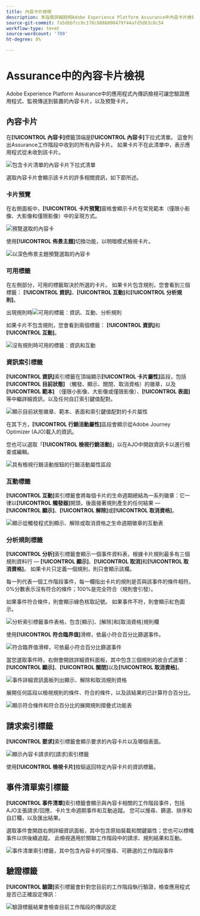 ```yaml
---
title: 內容卡片檢視
description: 本指南詳細說明Adobe Experience Platform Assurance中內容卡片檢視的相關資訊。
source-git-commit: fa5dbbfcc0c178c8886000479f44afd5d63c8c34
workflow-type: tm+mt
source-wordcount: '709'
ht-degree: 0%

---
```


# Assurance中的內容卡片檢視

Adobe Experience Platform Assurance中的應用程式內傳訊檢視可讓您驗證應用程式、監視傳送到裝置的內容卡片，以及預覽卡片。

## 內容卡片

在&#x200B;**[!UICONTROL 內容卡]**&#x200B;標籤頂端是&#x200B;**[!UICONTROL 內容卡]**&#x200B;下拉式清單。 這會列出Assurance工作階段中收到的所有內容卡片。 如果卡片不在此清單中，表示應用程式從未收到該卡片。

![包含卡片清單的內容卡片下拉式清單](./images/content-cards/dropdown.png)

選取內容卡片會顯示該卡片的許多相關資訊，如下節所述。

### 卡片預覽

在右側面板中，**[!UICONTROL 卡片預覽]**&#x200B;窗格會顯示卡片在常見範本（僅限小影像、大影像和僅限影像）中的呈現方式。

![預覽選取的內容卡](./images/content-cards/preview.png)

使用&#x200B;**[!UICONTROL 佈景主題]**&#x200B;切換功能，以明暗模式檢視卡片。

![以深色佈景主題預覽選取的內容卡](./images/content-cards/preview-dark.png)

### 可用標籤

在左側部分，可用的標籤取決於所選的卡片。 如果卡片包含規則，您會看到三個標籤： **[!UICONTROL 資訊]**、**[!UICONTROL 互動]**&#x200B;和&#x200B;**[!UICONTROL 分析規則]**。

出現規則時![可用的標籤：資訊、互動、分析規則](./images/content-cards/tabs-with-rules.png)

如果卡片不包含規則，您會看到兩個標籤： **[!UICONTROL 資訊]**&#x200B;和&#x200B;**[!UICONTROL 互動]**。

![沒有規則時可用的標籤：資訊和互動](./images/content-cards/tabs-no-rules.png)

### 資訊索引標籤

**[!UICONTROL 資訊]**&#x200B;索引標籤在頂端顯示&#x200B;**[!UICONTROL 卡片屬性]**&#x200B;區段，包括&#x200B;**[!UICONTROL 目前狀態]** （觸發、顯示、關閉、取消資格）的徽章，以及&#x200B;**[!UICONTROL 範本]** （僅限小影像、大影像或僅限影像）、**[!UICONTROL 表面]**&#x200B;等中繼詳細資訊，以及任何自訂索引鍵值配對。

![顯示目前狀態徽章、範本、表面和索引鍵值配對的卡片屬性](./images/content-cards/card-properties.png)

在其下方，**[!UICONTROL 行銷活動屬性]**&#x200B;區段會顯示從Adobe Journey Optimizer (AJO)載入的資訊。

您也可以選取「**[!UICONTROL 檢視行銷活動]**」以在AJO中開啟資訊卡以進行檢查或編輯。

![具有檢視行銷活動按鈕的行銷活動屬性區段](./images/content-cards/campaign-properties.png)

### 互動標籤

**[!UICONTROL 互動]**&#x200B;索引標籤會將每個卡片的生命週期總結為一系列徽章：它一律以&#x200B;**[!UICONTROL 觸發器]**&#x200B;開頭，後面接著規則產生的任何結果 — **[!UICONTROL 顯示]**、**[!UICONTROL 解除]**&#x200B;或&#x200B;**[!UICONTROL 取消資格]**。

![顯示從觸發程式到顯示、解除或取消資格之生命週期徽章的互動表](./images/content-cards/interactions-tab.png)

### 分析規則標籤

**[!UICONTROL 分析]**&#x200B;索引標籤會顯示一個事件資料表，根據卡片規則最多有三個規則資料行 — **[!UICONTROL 顯示]**、**[!UICONTROL 取消]**&#x200B;和&#x200B;**[!UICONTROL 取消資格]**。 如果卡片只定義一個規則，則只會顯示該欄。

每一列代表一個工作階段事件，每一欄指出卡片的規則是否與該事件的條件相符。 0%分數表示沒有符合的條件；100%是完全符合（規則會引發）。

如果事件符合條件，則會顯示綠色核取記號。 如果事件不符，則會顯示紅色圖示。

![分析索引標籤事件表格，包含[顯示]、[解除]和[取消資格]規則欄](./images/content-cards/rules-tab.png)

使用&#x200B;**[!UICONTROL 符合臨界值]**&#x200B;滑桿，依最小符合百分比篩選事件。

![符合臨界值滑桿，可依最小符合百分比篩選事件](./images/content-cards/match-threshold.png)

當您選取事件時，右側會開啟詳細資料面板，其中包含三個規則的收合式選單： **[!UICONTROL 顯示]**、**[!UICONTROL 關閉]**&#x200B;以及&#x200B;**[!UICONTROL 取消資格]**。

![事件詳細資訊面板列出顯示、解除和取消規則資格](./images/content-cards/rules-panel.png)

展開任何區段以檢視規則的條件、符合的條件，以及該結果的已計算符合百分比。

![顯示符合條件和符合百分比的展開規則摺疊式功能表](./images/content-cards/expanded-accordion.png)

## 請求索引標籤

**[!UICONTROL 要求]**&#x200B;索引標籤會顯示要求的內容卡片以及哪個表面。

![顯示內容卡請求的[請求]索引標籤](./images/content-cards/requests-tab.png)

使用&#x200B;**[!UICONTROL 檢視卡片]**&#x200B;按鈕返回特定內容卡片的資訊標籤。

## 事件清單索引標籤

**[!UICONTROL 事件清單]**&#x200B;索引標籤會顯示與內容卡相關的工作階段事件，包括AJO主張請求/回應、卡片生命週期事件和互動追蹤。 您可以搜尋、篩選、排序和自訂欄，以及匯出結果。

選取事件會開啟右側詳細資訊面板，其中包含原始裝載和關鍵屬性；您也可以標幟事件以供後續追蹤。 此檢視適用於關聯工作階段中的請求、規則結果和互動。

![事件清單索引標籤，其中包含內容卡的可搜尋、可篩選的工作階段事件](./images/content-cards/event-list.png)

## 驗證標籤

**[!UICONTROL 驗證]**&#x200B;索引標籤會針對您目前的工作階段執行驗證，檢查應用程式是否已正確設定傳訊：

![驗證標籤結果會檢查目前工作階段的傳訊設定](./images/content-cards/validation.png)
